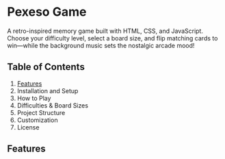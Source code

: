 # Pexeso Game

A retro-inspired memory game built with HTML, CSS, and JavaScript. Choose your difficulty level, select a board size, and flip matching cards to win—while the background music sets the nostalgic arcade mood!

## Table of Contents
1. [Features](#Features)
2. Installation and Setup
3. How to Play
4. Difficulties & Board Sizes
5. Project Structure
6. Customization
7. License

## Features
